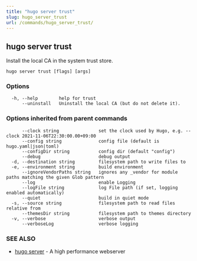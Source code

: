 ```yaml
---
title: "hugo server trust"
slug: hugo_server_trust
url: /commands/hugo_server_trust/
---
```

## hugo server trust

Install the local CA in the system trust store.

```
hugo server trust [flags] [args]
```

### Options

```
  -h, --help        help for trust
      --uninstall   Uninstall the local CA (but do not delete it).
```

### Options inherited from parent commands

```
      --clock string               set the clock used by Hugo, e.g. --clock 2021-11-06T22:30:00.00+09:00
      --config string              config file (default is hugo.yaml|json|toml)
      --configDir string           config dir (default "config")
      --debug                      debug output
  -d, --destination string         filesystem path to write files to
  -e, --environment string         build environment
      --ignoreVendorPaths string   ignores any _vendor for module paths matching the given Glob pattern
      --log                        enable Logging
      --logFile string             log File path (if set, logging enabled automatically)
      --quiet                      build in quiet mode
  -s, --source string              filesystem path to read files relative from
      --themesDir string           filesystem path to themes directory
  -v, --verbose                    verbose output
      --verboseLog                 verbose logging
```

### SEE ALSO

* [hugo server](/commands/hugo_server/)	 - A high performance webserver

